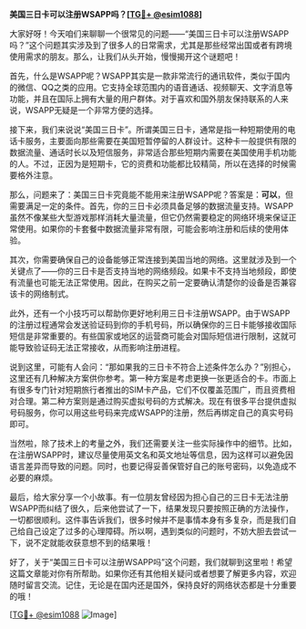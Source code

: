 **美国三日卡可以注册WSAPP吗？[[TG💪+ @esim1088](https://t.me/s/esim1088)]**

大家好呀！今天咱们来聊聊一个很常见的问题——“美国三日卡可以注册WSAPP吗？”这个问题其实涉及到了很多人的日常需求，尤其是那些经常出国或者有跨境使用需求的朋友。那么，让我们从头开始，慢慢揭开这个谜题吧！

首先，什么是WSAPP呢？WSAPP其实是一款非常流行的通讯软件，类似于国内的微信、QQ之类的应用。它支持全球范围内的语音通话、视频聊天、文字消息等功能，并且在国际上拥有大量的用户群体。对于喜欢和国外朋友保持联系的人来说，WSAPP无疑是一个非常方便的选择。

接下来，我们来说说“美国三日卡”。所谓美国三日卡，通常是指一种短期使用的电话卡服务，主要面向那些需要在美国短暂停留的人群设计。这种卡一般提供有限的数据流量、通话时长以及短信服务，非常适合那些短期内需要在美国使用手机功能的人。不过，正因为是短期卡，它的资费和功能都比较精简，所以在选择的时候需要格外注意。

那么，问题来了：美国三日卡究竟能不能用来注册WSAPP呢？答案是：**可以**，但需要满足一定的条件。首先，你的三日卡必须具备足够的数据流量支持。WSAPP虽然不像某些大型游戏那样消耗大量流量，但它仍然需要稳定的网络环境来保证正常使用。如果你的卡套餐中数据流量非常有限，可能会影响注册和后续的使用体验。

其次，你需要确保自己的设备能够正常连接到美国当地的网络。这里就涉及到一个关键点了——你的三日卡是否支持当地的网络频段。如果卡不支持当地频段，即使有流量也可能无法正常使用。因此，在购买之前一定要确认清楚你的设备是否兼容该卡的网络制式。

此外，还有一个小技巧可以帮助你更好地利用三日卡注册WSAPP。由于WSAPP的注册过程通常会发送验证码到你的手机号码，所以确保你的三日卡能够接收国际短信是非常重要的。有些国家或地区的运营商可能会对国际短信进行限制，这就可能导致验证码无法正常接收，从而影响注册进程。

说到这里，可能有人会问：“那如果我的三日卡不符合上述条件怎么办？”别担心，这里还有几种解决方案供你参考。第一种方案是考虑更换一张更适合的卡。市面上有很多专门针对短期旅行者推出的SIM卡产品，它们不仅覆盖范围广，而且资费相对合理。第二种方案则是通过购买虚拟号码的方式解决。现在有很多平台提供虚拟号码服务，你可以用这些号码来完成WSAPP的注册，然后再绑定自己的真实号码即可。

当然啦，除了技术上的考量之外，我们还需要关注一些实际操作中的细节。比如，在注册WSAPP时，建议尽量使用英文名和英文地址等信息，因为这样可以避免因语言差异而导致的问题。同时，也要记得妥善保管好自己的账号密码，以免造成不必要的麻烦。

最后，给大家分享一个小故事。有一位朋友曾经因为担心自己的三日卡无法注册WSAPP而纠结了很久，后来他尝试了一下，结果发现只要按照正确的方法操作，一切都很顺利。这件事告诉我们，很多时候并不是事情本身有多复杂，而是我们自己给自己设定了过多的心理障碍。所以啊，遇到类似的问题时，不妨大胆去尝试一下，说不定就能收获意想不到的结果哦！

好了，关于“美国三日卡可以注册WSAPP吗”这个问题，我们就聊到这里啦！希望这篇文章能对你有所帮助。如果你还有其他相关疑问或者想要了解更多内容，欢迎随时留言交流。记住，无论是在国内还是国外，保持良好的网络状态都是十分重要的哦！

[[TG💪+ @esim1088](https://t.me/s/esim1088) ![Image](https://i.postimg.cc/4NQfJmqS/Snipaste-2025-05-13-00-14-12.png)]